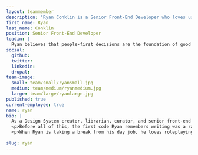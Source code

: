 ```yaml
---
layout: teammember
description: "Ryan Conklin is a Senior Front-End Developer who loves using technology to solve real problems and strives to put people first when making decisions."
first_name: Ryan
last_name: Conklin
position: Senior Front-End Developer
leadin: |
  Ryan believes that people-first decisions are the foundation of good technical solutions.
social:
  github:
  twitter:
  linkedin: 
  drupal:
team-image:
  small: team/small/ryansmall.jpg
  medium: team/medium/ryanmedium.jpg
  large: team/large/ryanlarge.jpg
published: true
current-employee: true
name: ryan
bio: |
  As a Design System creator, librarian, curator, and senior front-end developer, Ryan values creating tools that make others' lives a little easier. This passion for community-based technology helps us understand why Ryan is a seasoned contributor to open-source—contributing to projects like the Components Drupal module, a Tailwind plugin to handle SVG files, and more.  
  <p>Before all of this, the first code Ryan remembers writing was a random number generator for Dungeons and Dragons. And though his love for the world’s greatest roleplaying game never stopped, he gained experience as a Manager, Consultant, and Project Coordinator before making his way back into the world of development. (And we’re lucky he did!)
  <p>When Ryan is taking a break from his day job, he loves roleplaying games, tabletop games, and painting miniatures. He also plays guitar (and to no surprise) has built one from parts!
   
slug: ryan
---
```

